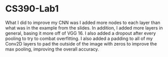 # CS390-Lab1
What I did to improve my CNN was I added more nodes to each layer than what was in the example 
from the slides. In addition, I added more layers in general, basing it more off of VGG 16. 
I also added a dropout after every pooling to try to combat overfitting. I also added a 
padding to all of my Conv2D layers to pad the outside of the image with zeros to improve the 
max pooling, improving the overall accuracy.